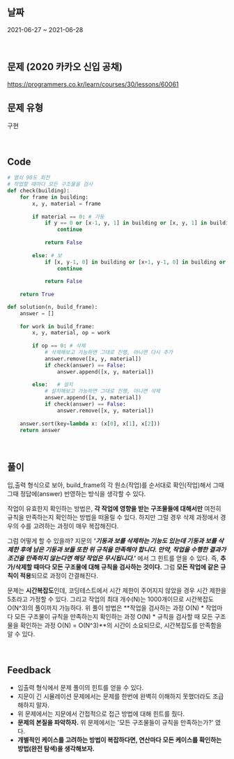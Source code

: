 ## 날짜
2021-06-27 ~ 2021-06-28

<br>

## 문제 (2020 카카오 신입 공채)
https://programmers.co.kr/learn/courses/30/lessons/60061
<br>

## 문제 유형
구현

<br>

## Code

```python
# 열쇠 90도 회전
# 작업할 때마다 모든 구조물을 검사
def check(building):
    for frame in building:
        x, y, material = frame
        
        if material == 0: # 기둥
            if y == 0 or [x-1, y, 1] in building or [x, y, 1] in building or [x, y-1, 0] in building:
                continue
                
            return False
        
        else: # 보
            if [x, y-1, 0] in building or [x+1, y-1, 0] in building or ([x-1, y, 1] in building and [x+1, y, 1] in building):
                continue
            
            return False
    
    return True

def solution(n, build_frame):
    answer = []
    
    for work in build_frame:
        x, y, material, op = work
        
        if op == 0: # 삭제
            # 삭제해보고 가능하면 그대로 진행, 아니면 다시 추가
            answer.remove([x, y, material])
            if check(answer) == False:
                answer.append([x, y, material])
                
        else:   # 설치
            # 설치해보고 가능하면 그대로 진행, 아니면 삭제
            answer.append([x, y, material])
            if check(answer) == False:
                answer.remove([x, y, material])
    
    answer.sort(key=lambda x: (x[0], x[1], x[2]))
    return answer
```
<br>

## 풀이
입,출력 형식으로 보아, build_frame의 각 원소(작업)를 순서대로 확인(작업)해서 그때 그때 정답에(answer) 반영하는 방식을 생각할 수 있다.

작업이 유효한지 확인하는 방법은, **각 작업에 영향을 받는 구조물들에 대해서만** 여전히 규칙을 만족하는지 확인하는 방법을 떠올릴 수 있다. 하지만 그럴 경우 삭제 과정에서 경우의 수를 고려하는 과정이 매우 복잡해진다.

그럼 어떻게 할 수 있을까? 지문의 ***'기둥과 보를 삭제하는 기능도 있는데 기둥과 보를 삭제한 후에 남은 기둥과 보들 또한 위 규칙을 만족해야 합니다. 만약, 작업을 수행한 결과가 조건을 만족하지 않는다면 해당 작업은 무시됩니다.'*** 에서 그 힌트를 얻을 수 있다. 즉, **추가/삭제할 때마다 모든 구조물에 대해 규칙을 검사하는 것이다.** 그럼 **모든 작업에 같은 규칙이 적용**되므로 과정이 간결해진다.

문제는 **시간복잡도**인데, 코딩테스트에서 시간 제한이 주어지지 않았을 경우 시간 제한을 5초라고 가정할 수 있다. 그리고 작업의 최대 개수(N)는 1000개이므로 시간복잡도 O(N^3)의 풀이까지 가능하다. 위 풀이 방법은 **작업을 검사하는 과정 O(N) * 작업마다 모든 구조물이 규칙을 만족하는지 확인하는 과정 O(N) * 규칙을 검사할 때 모든 구조물을 확인하는 과정 O(N) = O(N^3)**의 시간이 소요되므로, 시간복잡도를 만족함을 알 수 있다.


<br>

## Feedback
- 입출력 형식에서 문제 풀이의 힌트를 얻을 수 있다. 
- 지문이 긴 시뮬레이션 문제에서는 문제를 한번에 완벽히 이해하지 못했더라도 조급해하지 말자.
- 위 문제에서는 지문에서 간접적으로 접근 방법에 대해 힌트를 줬다.
- **문제의 본질을 파악하자.** 위 문제에서는 '모든 구조물들이 규칙을 만족하는가?' 였다.
- **개별적인 케이스를 고려하는 방법이 복잡하다면, 연산마다 모든 케이스를 확인하는 방법(완전 탐색)을 생각해보자.**
